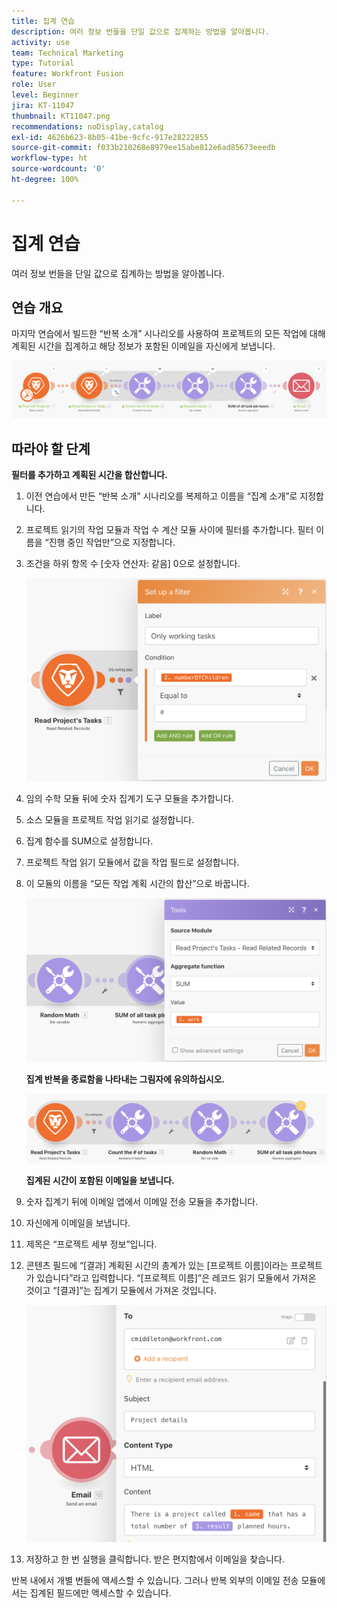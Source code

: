 ```yaml
---
title: 집계 연습
description: 여러 정보 번들을 단일 값으로 집계하는 방법을 알아봅니다.
activity: use
team: Technical Marketing
type: Tutorial
feature: Workfront Fusion
role: User
level: Beginner
jira: KT-11047
thumbnail: KT11047.png
recommendations: noDisplay,catalog
exl-id: 4626b623-8b05-41be-9cfc-917e28222855
source-git-commit: f033b210268e8979ee15abe812e6ad85673eeedb
workflow-type: ht
source-wordcount: '0'
ht-degree: 100%

---
```


# 집계 연습

여러 정보 번들을 단일 값으로 집계하는 방법을 알아봅니다.

## 연습 개요

마지막 연습에서 빌드한 “반복 소개” 시나리오를 사용하여 프로젝트의 모든 작업에 대해 계획된 시간을 집계하고 해당 정보가 포함된 이메일을 자신에게 보냅니다.

![집계 이미지 1](../12-exercises/assets/aggregation-walkthrough-1.png)

## 따라야 할 단계

**필터를 추가하고 계획된 시간을 합산합니다.**

1. 이전 연습에서 만든 “반복 소개” 시나리오를 복제하고 이름을 “집계 소개”로 지정합니다.
1. 프로젝트 읽기의 작업 모듈과 작업 수 계산 모듈 사이에 필터를 추가합니다. 필터 이름을 “진행 중인 작업만”으로 지정합니다.
1. 조건을 하위 항목 수 [숫자 연산자: 같음] 0으로 설정합니다.

   ![집계 이미지 2](../12-exercises/assets/aggregation-walkthrough-2.png)

1. 임의 수학 모듈 뒤에 숫자 집계기 도구 모듈을 추가합니다.
1. 소스 모듈을 프로젝트 작업 읽기로 설정합니다.
1. 집계 함수를 SUM으로 설정합니다.
1. 프로젝트 작업 읽기 모듈에서 값을 작업 필드로 설정합니다.
1. 이 모듈의 이름을 “모든 작업 계획 시간의 합산”으로 바꿉니다.

   ![집계 이미지 3](../12-exercises/assets/aggregation-walkthrough-3.png)

   **집계 반복을 종료함을 나타내는 그림자에 유의하십시오.**

   ![집계 이미지 4](../12-exercises/assets/aggregation-walkthrough-4.png)

   **집계된 시간이 포함된 이메일을 보냅니다.**

1. 숫자 집계기 뒤에 이메일 앱에서 이메일 전송 모듈을 추가합니다.
1. 자신에게 이메일을 보냅니다.
1. 제목은 “프로젝트 세부 정보”입니다.
1. 콘텐츠 필드에 “[결과] 계획된 시간의 총계가 있는 [프로젝트 이름]이라는 프로젝트가 있습니다”라고 입력합니다. “[프로젝트 이름]”은 레코드 읽기 모듈에서 가져온 것이고 “[결과]”는 집계기 모듈에서 가져온 것입니다.

   ![집계 이미지 5](../12-exercises/assets/aggregation-walkthrough-5.png)

1. 저장하고 한 번 실행을 클릭합니다. 받은 편지함에서 이메일을 찾습니다.

반복 내에서 개별 번들에 액세스할 수 있습니다. 그러나 반복 외부의 이메일 전송 모듈에서는 집계된 필드에만 액세스할 수 있습니다.
